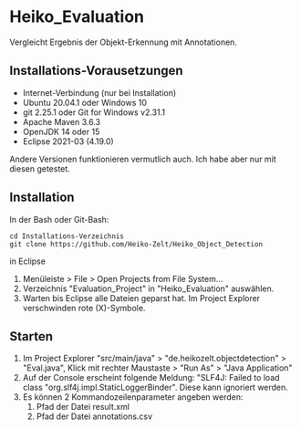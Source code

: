 # Heiko_Evaluation
Vergleicht Ergebnis der Objekt-Erkennung mit Annotationen.

## Installations-Vorausetzungen
- Internet-Verbindung (nur bei Installation)
- Ubuntu 20.04.1 oder Windows 10
- git 2.25.1 oder Git for Windows v2.31.1
- Apache Maven 3.6.3
- OpenJDK 14 oder 15
- Eclipse 2021-03 (4.19.0)

Andere Versionen funktionieren vermutlich auch. Ich habe aber nur mit diesen getestet.

## Installation

In der Bash oder Git-Bash:

    cd Installations-Verzeichnis
    git clone https://github.com/Heiko-Zelt/Heiko_Object_Detection

in Eclipse
1. Menüleiste > File > Open Projects from File System...
1. Verzeichnis "Evaluation_Project" in "Heiko_Evaluation" auswählen.
1. Warten bis Eclipse alle Dateien geparst hat. Im Project Explorer verschwinden rote (X)-Symbole.

## Starten

1. Im Project Explorer "src/main/java" > "de.heikozelt.objectdetection" > "Eval.java", Klick mit rechter Maustaste > "Run As" > "Java Application"
1. Auf der Console erscheint folgende Meldung: "SLF4J: Failed to load class "org.slf4j.impl.StaticLoggerBinder". Diese kann ignoriert werden.
1. Es können 2 Kommandozeilenparameter angeben werden:
   1. Pfad der Datei result.xml
   2. Pfad der Datei annotations.csv
